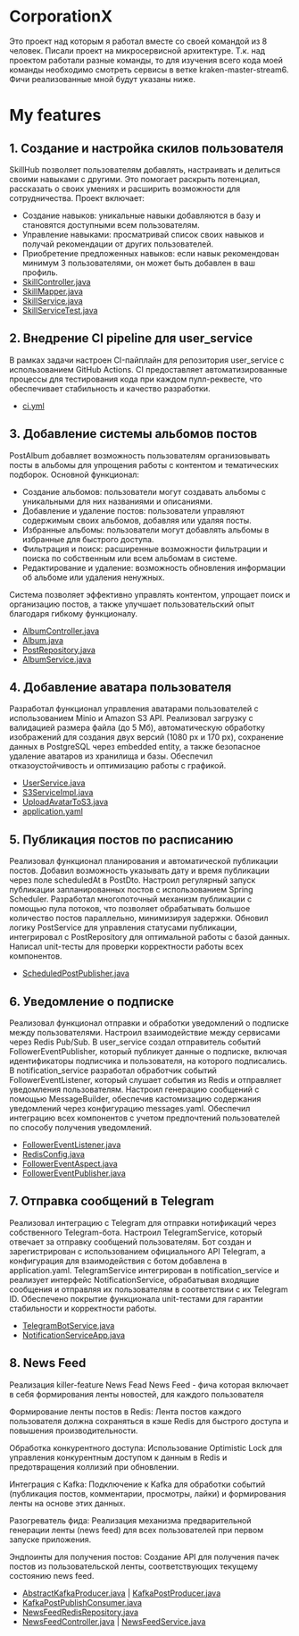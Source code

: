# CorporationX

Это проект над которым я работал вместе со своей командой из 8 человек. Писали проект на микросервисной архитектуре. Т.к. над проектом работали разные команды, то для изучения всего кода моей команды необходимо смотреть сервисы в ветке kraken-master-stream6. Фичи реализованные мной будут указаны ниже.

# My features

## 1. Создание и настройка скилов пользователя
SkillHub позволяет пользователям добавлять, настраивать и делиться своими навыками с другими. Это помогает раскрыть потенциал, рассказать о своих умениях и расширить возможности для сотрудничества. Проект включает:
-	Создание навыков: уникальные навыки добавляются в базу и становятся доступными всем пользователям.
-	Управление навыками: просматривай список своих навыков и получай рекомендации от других пользователей.
-	Приобретение предложенных навыков: если навык рекомендован минимум 3 пользователями, он может быть добавлен в ваш профиль.
-	[SkillController.java](https://github.com/CorporationX/user_service/blob/feature-BJS2-26808/src/main/java/school/faang/user_service/controller/SkillController.java)
- [SkillMapper.java](https://github.com/CorporationX/user_service/blob/feature-BJS2-26808/src/main/java/school/faang/user_service/mapper/SkillMapper.java)
- [SkillService.java](https://github.com/CorporationX/user_service/blob/feature-BJS2-26808/src/main/java/school/faang/user_service/service/SkillService.java)
- [SkillServiceTest.java](https://github.com/CorporationX/user_service/blob/feature-BJS2-26808/src/test/java/school/faang/user_service/service/SkillServiceTest.java)

## 2. Внедрение CI pipeline для user_service
В рамках задачи настроен CI-пайплайн для репозитория user_service с использованием GitHub Actions. CI предоставляет автоматизированные процессы для тестирования кода при каждом пулл-реквесте, что обеспечивает стабильность и качество разработки. 
- [ci.yml](https://github.com/CorporationX/user_service/blob/feature-BJS2-26837/.github/workflows/ci.yml)

## 3. Добавление системы альбомов постов
PostAlbum добавляет возможность пользователям организовывать посты в альбомы для упрощения работы с контентом и тематических подборок. Основной функционал:
-	Создание альбомов: пользователи могут создавать альбомы с уникальными для них названиями и описаниями.
-	Добавление и удаление постов: пользователи управляют содержимым своих альбомов, добавляя или удаляя посты.
-	Избранные альбомы: пользователи могут добавлять альбомы в избранные для быстрого доступа.
-	Фильтрация и поиск: расширенные возможности фильтрации и поиска по собственным или всем альбомам в системе.
-	Редактирование и удаление: возможность обновления информации об альбоме или удаления ненужных.

  Система позволяет эффективно управлять контентом, упрощает поиск и организацию постов, а также улучшает пользовательский опыт благодаря гибкому функционалу.
- [AlbumController.java](https://github.com/CorporationX/post_service/blob/feature-BJS2-26856/src/main/java/faang/school/postservice/controller/AlbumController.java)
- [Album.java](https://github.com/CorporationX/post_service/blob/feature-BJS2-26856/src/main/java/faang/school/postservice/model/Album.java)
- [PostRepository.java](https://github.com/CorporationX/post_service/blob/feature-BJS2-26856/src/main/java/faang/school/postservice/repository/PostRepository.java)
- [AlbumService.java](https://github.com/CorporationX/post_service/blob/feature-BJS2-26856/src/main/java/faang/school/postservice/service/AlbumService.java)

## 4. Добавление аватара пользователя 
Разработал функционал управления аватарами пользователей с использованием Minio и Amazon S3 API. Реализовал загрузку с валидацией размера файла (до 5 Мб), автоматическую обработку изображений для создания двух версий (1080 px и 170 px), сохранение данных в PostgreSQL через embedded entity, а также безопасное удаление аватаров из хранилища и базы. Обеспечил отказоустойчивость и оптимизацию работы с графикой.
- [UserService.java](https://github.com/CorporationX/user_service/blob/feature-BJS2-26872/src/main/java/school/faang/user_service/service/user/UserService.java)
- [S3ServiceImpl.java](https://github.com/CorporationX/user_service/blob/feature-BJS2-26872/src/main/java/school/faang/user_service/service/s3/S3ServiceImpl.java)
- [UploadAvatarToS3.java](https://github.com/CorporationX/user_service/blob/feature-BJS2-26872/src/main/java/school/faang/user_service/service/s3/UploadAvatarToS3.java)
- [application.yaml](https://github.com/CorporationX/user_service/blob/feature-BJS2-26872/src/main/resources/application.yaml)

## 5. Публикация постов по расписанию
Реализовал функционал планирования и автоматической публикации постов. Добавил возможность указывать дату и время публикации через поле scheduledAt в PostDto. Настроил регулярный запуск публикации запланированных постов с использованием Spring Scheduler. Разработал многопоточный механизм публикации с помощью пула потоков, что позволяет обрабатывать большое количество постов параллельно, минимизируя задержки. Обновил логику PostService для управления статусами публикации, интегрировал с PostRepository для оптимальной работы с базой данных. Написал unit-тесты для проверки корректности работы всех компонентов.
- [ScheduledPostPublisher.java](https://github.com/CorporationX/post_service/blob/feature-BJS2-26895/src/main/java/faang/school/postservice/scheduled/ScheduledPostPublisher.java)

## 6. Уведомление о подписке
Реализовал функционал отправки и обработки уведомлений о подписке между пользователями. Настроил взаимодействие между сервисами через Redis Pub/Sub. В user_service создал отправитель событий FollowerEventPublisher, который публикует данные о подписке, включая идентификаторы подписчика и пользователя, на которого подписались. В notification_service разработал обработчик событий FollowerEventListener, который слушает события из Redis и отправляет уведомления пользователям. Настроил генерацию сообщений с помощью MessageBuilder, обеспечив кастомизацию содержания уведомлений через конфигурацию messages.yaml. Обеспечил интеграцию всех компонентов с учетом предпочтений пользователей по способу получения уведомлений.
- [FollowerEventListener.java](https://github.com/CorporationX/notification_service/blob/feature-BJS2-26949/src/main/java/faang/school/notificationservice/publis/listener/follower/FollowerEventListener.java)
- [RedisConfig.java](https://github.com/CorporationX/notification_service/blob/feature-BJS2-26949/src/main/java/faang/school/notificationservice/config/redis/RedisConfig.java)
- [FollowerEventAspect.java](https://github.com/CorporationX/user_service/blob/feature-BJS2-26949/src/main/java/school/faang/user_service/publis/aspect/FollowerEventAspect.java)
- [FollowerEventPublisher.java](https://github.com/CorporationX/user_service/blob/feature-BJS2-26949/src/main/java/school/faang/user_service/publis/publisher/FollowerEventPublisher.java)

## 7. Отправка сообщений в Telegram
Реализовал интеграцию с Telegram для отправки нотификаций через собственного Telegram-бота. Настроил TelegramService, который отвечает за отправку сообщений пользователям. Бот создан и зарегистрирован с использованием официального API Telegram, а конфигурация для взаимодействия с ботом добавлена в application.yaml. TelegramService интегрирован в notification_service и реализует интерфейс NotificationService, обрабатывая входящие сообщения и отправляя их пользователям в соответствии с их Telegram ID. Обеспечено покрытие функционала unit-тестами для гарантии стабильности и корректности работы.
- [TelegramBotService.java](https://github.com/CorporationX/notification_service/blob/feature-BJS2-26950/src/main/java/faang/school/notificationservice/service/TelegramBotService.java)
- [NotificationServiceApp.java](https://github.com/CorporationX/notification_service/blob/feature-BJS2-26950/src/main/java/faang/school/notificationservice/NotificationServiceApp.java)

## 8. News Feed
Реализация killer-feature News Fead News Feed - фича которая включает в себя формирования ленты новостей, для каждого пользователя

Формирование ленты постов в Redis: Лента постов каждого пользователя должна сохраняться в кэше Redis для быстрого доступа и повышения производительности.

Обработка конкурентного доступа: Использование Optimistic Lock для управления конкурентным доступом к данным в Redis и предотвращения коллизий при обновлении.

Интеграция с Kafka: Подключение к Kafka для обработки событий (публикация постов, комментарии, просмотры, лайки) и формирования ленты на основе этих данных.

Разогреватель фида: Реализация механизма предварительной генерации ленты (news feed) для всех пользователей при первом запуске приложения.

Эндпоинты для получения постов: Создание API для получения пачек постов из пользовательской ленты, соответствующих текущему состоянию news feed.
- [AbstractKafkaProducer.java](https://github.com/CorporationX/post_service/blob/news-feed-team2-developer/src/main/java/faang/school/postservice/producer/AbstractKafkaProducer.java) | [KafkaPostProducer.java](https://github.com/CorporationX/post_service/blob/news-feed-team2-developer/src/main/java/faang/school/postservice/producer/KafkaPostProducer.java)
- [KafkaPostPublishConsumer.java](https://github.com/CorporationX/post_service/blob/news-feed-team2-developer/src/main/java/faang/school/postservice/listener/KafkaPostPublishConsumer.java)
- [NewsFeedRedisRepository.java](https://github.com/CorporationX/post_service/blob/news-feed-team2-developer/src/main/java/faang/school/postservice/repository/NewsFeedRedisRepository.java)  
- [NewsFeedController.java](https://github.com/CorporationX/post_service/blob/news-feed-team2-developer/src/main/java/faang/school/postservice/controller/NewsFeedController.java) | [NewsFeedService.java](https://github.com/CorporationX/post_service/blob/news-feed-team2-developer/src/main/java/faang/school/postservice/service/NewsFeedService.java)
